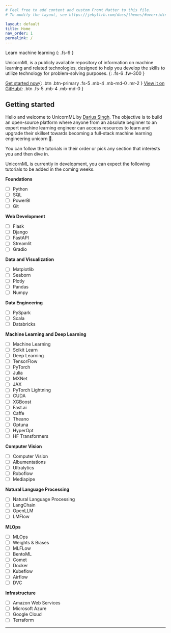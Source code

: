 ```yaml
---
# Feel free to add content and custom Front Matter to this file.
# To modify the layout, see https://jekyllrb.com/docs/themes/#overriding-theme-defaults

layout: default
title: Home
nav_order: 1
permalink: /
---
```


Learn machine learning
{: .fs-9 }

UnicornML is a publicly available repository of information on machine learning and related technologies, designed to help you develop the skills to utilize technology for problem-solving purposes.
{: .fs-6 .fw-300 }

[Get started now](#getting-started){: .btn .btn-primary .fs-5 .mb-4 .mb-md-0 .mr-2 }
[View it on GitHub][UnicornML Repo]{: .btn .fs-5 .mb-4 .mb-md-0 }

## Getting started

Hello and welcome to UnicornML by [Darius Singh][Darius Singh GitHub]. The objective is to build an open-source platform where anyone from an absolute beginner to an expert machine learning engineer can access resources to learn and upgrade their skillset towards becoming a full-stack machine learning engineering unicorn 🦄.

You can follow the tutorials in their order or pick any section that interests you and then dive in.

UnicornML is currently in development, you can expect the following tutorials to be added in the coming weeks.

**Foundations**

- [ ] Python
- [ ] SQL
- [ ] PowerBI
- [ ] Git

**Web Development**

- [ ] Flask
- [ ] Django
- [ ] FastAPI
- [ ] Streamlit
- [ ] Gradio

**Data and Visualization**

- [ ] Matplotlib
- [ ] Seaborn
- [ ] Plotly
- [ ] Pandas
- [ ] Numpy

**Data Engineering**

- [ ] PySpark
- [ ] Scala
- [ ] Databricks

**Machine Learning and Deep Learning**

- [ ] Machine Learning
- [ ] Scikit Learn
- [ ] Deep Learning
- [ ] TensorFlow
- [ ] PyTorch
- [ ] Julia
- [ ] MXNet
- [ ] JAX
- [ ] PyTorch Lightning
- [ ] CUDA
- [ ] XGBoost
- [ ] Fast.ai
- [ ] Caffe
- [ ] Theano
- [ ] Optuna
- [ ] HyperOpt
- [ ] HF Transformers

**Computer Vision**

- [ ] Computer Vision
- [ ] Albumentations
- [ ] Ultralytics
- [ ] Roboflow
- [ ] Mediapipe

**Natural Language Processing**

- [ ] Natural Language Processing
- [ ] LangChain
- [ ] OpenLLM
- [ ] LMFlow

**MLOps**

- [ ] MLOps
- [ ] Weights & Biases
- [ ] MLFLow
- [ ] BentoML
- [ ] Comet
- [ ] Docker
- [ ] Kubeflow
- [ ] Airflow
- [ ] DVC

**Infrastructure**

- [ ] Amazon Web Services
- [ ] Microsoft Azure
- [ ] Google Cloud
- [ ] Terraform

---

[UnicornML Repo]: https://github.com/dariussingh/unicorn-ml
[Darius Singh GitHub]: https://github.com/dariussingh
